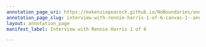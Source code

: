 ```yaml
---
annotation_page_uri: https://makenziepeacock.github.io/NoBoundaries/annotations/interview-with-rennie-harris-1-of-6-canvas-1--and-just-pull-it-down-and-it-ll-just-be-red-in-it--see-that-little--.json
annotation_page_slug: interview-with-rennie-harris-1-of-6-canvas-1--and-just-pull-it-down-and-it-ll-just-be-red-in-it--see-that-little--
layout: annotation_page
manifest_label: Interview with Rennie Harris 1 of 6

---
```

